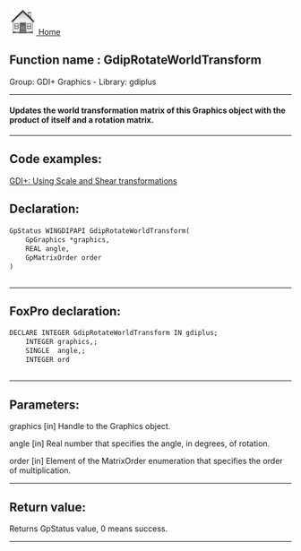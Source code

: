 [<img src="../../images/home.png"> Home ](https://github.com/VFPX/Win32API)  

## Function name : GdipRotateWorldTransform
Group: GDI+ Graphics - Library: gdiplus    
***  


#### Updates the world transformation matrix of this Graphics object with the product of itself and a rotation matrix.

***  


## Code examples:
[GDI+: Using Scale and Shear transformations](../../samples/sample_479.md)  

## Declaration:
```foxpro  
GpStatus WINGDIPAPI GdipRotateWorldTransform(
	GpGraphics *graphics,
	REAL angle,
	GpMatrixOrder order
)
  
```  
***  


## FoxPro declaration:
```foxpro  
DECLARE INTEGER GdipRotateWorldTransform IN gdiplus;
	INTEGER graphics,;
	SINGLE  angle,;
	INTEGER ord
  
```  
***  


## Parameters:
graphics
[in] Handle to the Graphics object.

angle
[in] Real number that specifies the angle, in degrees, of rotation. 

order
[in] Element of the MatrixOrder enumeration that specifies the order of multiplication.   
***  


## Return value:
Returns GpStatus value, 0 means success.  
***  

